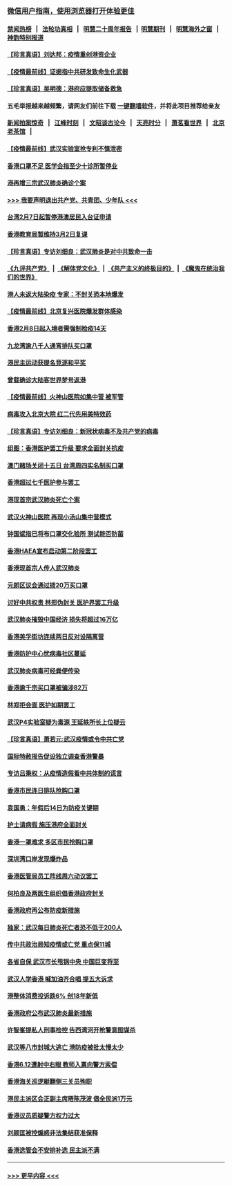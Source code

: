 ### [微信用户指南，使用浏览器打开体验更佳](https://github.com/gfw-breaker/banned-news1/blob/master/indexes/wechat-guide.md?t=0)
#### [禁闻热榜](热点新闻.md?t=0)  &nbsp;&nbsp;|&nbsp;&nbsp; [法轮功真相](https://github.com/gfw-breaker/truth/blob/master/README.md?t=0) &nbsp;&nbsp;|&nbsp;&nbsp; [明慧二十周年报告](https://github.com/gfw-breaker/mh-reports/blob/master/README.md?t=0) &nbsp;&nbsp;|&nbsp;&nbsp;[明慧期刊](https://github.com/gfw-breaker/mh-qikan) &nbsp;&nbsp;|&nbsp;&nbsp; [明慧海外之窗](https://github.com/gfw-breaker/mh-news/blob/master/README.md?t=0) &nbsp;&nbsp;|&nbsp;&nbsp; [神韵特别报道](https://github.com/gfw-breaker/mh-news/blob/master/shenyun.md?t=0)
#### [【珍言真语】刘达邦：疫情重创港资企业](../pages/nsc415/n11854274.md?t=02090444) 
#### [【疫情最前线】证据指中共研发致命生化武器](../pages/nsc415/n11853087.md?t=02090444) 
#### [【珍言真语】吴明德：港府应提取储备救急](../pages/nsc415/n11852734.md?t=02090444) 
#### 五毛举报越来越频繁，请网友们前往下载 [一键翻墙软件](https://github.com/gfw-breaker/ssr-accounts)，并将此项目推荐给亲友
#### [新闻拍案惊奇](https://github.com/gfw-breaker/banned-news1/blob/master/pages/link4.md) &nbsp;&nbsp;|&nbsp;&nbsp; [江峰时刻](https://github.com/gfw-breaker/banned-news1/blob/master/pages/link4.md) &nbsp;&nbsp;|&nbsp;&nbsp; [文昭谈古论今](https://github.com/gfw-breaker/banned-news1/blob/master/pages/link4.md) &nbsp;&nbsp;|&nbsp;&nbsp; [天亮时分](https://github.com/gfw-breaker/banned-news1/blob/master/pages/link4.md) &nbsp;&nbsp;|&nbsp;&nbsp; [萧茗看世界](https://github.com/gfw-breaker/banned-news1/blob/master/pages/link4.md) &nbsp;&nbsp;|&nbsp;&nbsp; [北京老茶馆](https://github.com/gfw-breaker/banned-news1/blob/master/pages/link4.md) &nbsp;&nbsp;|&nbsp;&nbsp; 
#### [【疫情最前线】武汉实验室抢专利不慎泄密](../pages/nsc415/n11850310.md?t=02090444) 
#### [香港口罩不足 医学会指至少十诊所暂停业](../pages/nsc415/n11850301.md?t=02090444) 
#### [港再增三宗武汉肺炎确诊个案](../pages/nsc415/n11850328.md?t=02090444) 
#### [>>> 我要声明退出共产党、共青团、少年队 <<<](https://github.com/begood0513/goodnews/blob/master/quit/letter.md) 
#### [台湾2月7日起暂停港澳居民入台证申请](../pages/nsc415/n11850304.md?t=02090444) 
#### [香港教育局暂维持3月2日复课](../pages/nsc415/n11850260.md?t=02090444) 
#### [【珍言真语】专访刘细良：武汉肺炎是对中共致命一击](../pages/nsc415/n11849934.md?t=02090444) 
#### [《九评共产党》](https://github.com/begood0513/9ping.md/blob/master/README.md) &nbsp;|&nbsp; [《解体党文化》](../../../../jtdwh.md/blob/master/README.md)  &nbsp;|&nbsp; [《共产主义的终极目的》](../../../../gczydzjmd.md/blob/master/README.md) &nbsp;|&nbsp; [《魔鬼在统治我们的世界》](../../../../mgztzwmdsj.md/blob/master/README.md) 
#### [港人未返大陆染疫 专家：不封关恐本地爆发](../pages/nsc415/n11848021.md?t=02090444) 
#### [【疫情最前线】北京复兴医院爆发群体感染](../pages/nsc415/n11847626.md?t=02090444) 
#### [香港2月8日起入境者需强制检疫14天](../pages/nsc415/n11847658.md?t=02090444) 
#### [九龙湾逾八千人通宵排队买口罩](../pages/nsc415/n11847647.md?t=02090444) 
#### [港民主运动获提名竞逐和平奖](../pages/nsc415/n11847633.md?t=02090444) 
#### [曾载确诊大陆客世界梦号返港](../pages/nsc415/n11847608.md?t=02090444) 
#### [【疫情最前线】火神山医院如集中营 被军管](../pages/nsc415/n11847524.md?t=02090444) 
#### [病毒攻入北京大院 红二代先用美特效药](../pages/nsc415/n11847427.md?t=02090444) 
#### [【珍言真语】专访刘细良：新冠状病毒不及共产党的病毒](../pages/nsc415/n11847164.md?t=02090444) 
#### [组图：香港医护罢工升级 要求全面封关抗疫](../pages/nsc415/n11844107.md?t=02090444) 
#### [澳门赌场关闭十五日 台湾周四实名制买口罩](../pages/nsc415/n11845083.md?t=02090444) 
#### [香港超过七千医护参与罢工](../pages/nsc415/n11845051.md?t=02090444) 
#### [港现首宗武汉肺炎死亡个案](../pages/nsc415/n11844998.md?t=02090444) 
#### [武汉火神山医院 再现小汤山集中营模式](../pages/nsc415/n11844763.md?t=02090444) 
#### [钟国斌指已将布口罩交化验所 测试能否防菌](../pages/nsc415/n11842783.md?t=02090444) 
#### [香港HAEA宣布启动第二阶段罢工](../pages/nsc415/n11842723.md?t=02090444) 
#### [香港现首宗人传人武汉肺炎](../pages/nsc415/n11842766.md?t=02090444) 
#### [元朗区议会通过拨20万买口罩](../pages/nsc415/n11842754.md?t=02090444) 
#### [讨好中共权贵 林郑伪封关 医护界罢工升级](../pages/nsc415/n11842359.md?t=02090444) 
#### [武汉肺炎摧毁中国经济 损失将超过16万亿](../pages/nsc415/n11839723.md?t=02090444) 
#### [香港美孚街坊连续两日反对设隔离营](../pages/nsc415/n11839962.md?t=02090444) 
#### [香港防护中心忧病毒社区蔓延](../pages/nsc415/n11839933.md?t=02090444) 
#### [武汉肺炎病毒可经粪便传染](../pages/nsc415/n11839939.md?t=02090444) 
#### [香港逾千宗买口罩被骗涉82万](../pages/nsc415/n11839914.md?t=02090444) 
#### [林郑拒会面 医护如期罢工](../pages/nsc415/n11839892.md?t=02090444) 
#### [武汉P4实验室疑为毒源 王延轶所长上位疑云](../pages/nsc415/n11835543.md?t=02090444) 
#### [【珍言真语】萧若元:武汉疫情或令中共亡党](../pages/nsc415/n11829394.md?t=02090444) 
#### [国际特赦报告促设独立调查香港警暴](../pages/nsc415/n11833845.md?t=02090444) 
#### [专访吕秉权：从疫情造假看中共体制的谎言](../pages/nsc415/n11833813.md?t=02090444) 
#### [香港市民连日排队抢购口罩](../pages/nsc415/n11833794.md?t=02090444) 
#### [袁国勇：年假后14日为防疫关键期](../pages/nsc415/n11831088.md?t=02090444) 
#### [护士请病假 施压港府全面封关](../pages/nsc415/n11831030.md?t=02090444) 
#### [香港一罩难求 多区市民抢购口罩](../pages/nsc415/n11831002.md?t=02090444) 
#### [深圳湾口岸发现爆炸品](../pages/nsc415/n11828802.md?t=02090444) 
#### [香港医管局员工阵线周六动议罢工](../pages/nsc415/n11828762.md?t=02090444) 
#### [何柏良及两医生组织倡香港政府封关](../pages/nsc415/n11828749.md?t=02090444) 
#### [香港政府再公布防疫新措施](../pages/nsc415/n11828716.md?t=02090444) 
#### [独家：武汉每日肺炎死亡者恐不低于200人](../pages/nsc415/n11828240.md?t=02090444) 
#### [传中共政治局知疫情或亡党 重点保11城](../pages/nsc415/n11828145.md?t=02090444) 
#### [各省自保 武汉市长甩锅中央 中国巨变将至](../pages/nsc415/n11828021.md?t=02090444) 
#### [武汉人学香港 喊加油齐合唱 提五大诉求](../pages/nsc415/n11827046.md?t=02090444) 
#### [港整体消费投诉跌6% 创18年新低](../pages/nsc415/n11817280.md?t=02090444) 
#### [香港政府公布武汉肺炎最新措施](../pages/nsc415/n11817152.md?t=02090444) 
#### [许智峯提私人刑事检控 告西湾河开枪警意图谋杀](../pages/nsc415/n11817132.md?t=02090444) 
#### [武汉等八市封城大逃亡 港防疫被批太慢太少](../pages/nsc415/n11817058.md?t=02090444) 
#### [香港6.12遭射中右眼 教师入禀向警方索偿](../pages/nsc415/n11814678.md?t=02090444) 
#### [香港海关巡逻艇翻侧三关员殉职](../pages/nsc415/n11814604.md?t=02090444) 
#### [港民主派区会正副主席晤陈茂波 倡全民派1万元](../pages/nsc415/n11814582.md?t=02090444) 
#### [香港议员质疑警方权力过大](../pages/nsc415/n11814560.md?t=02090444) 
#### [刘颕匡被控煽惑非法集结获准保释](../pages/nsc415/n11811727.md?t=02090444) 
#### [香港选管会不安排补选 民主派不满](../pages/nsc415/n11811691.md?t=02090444) 

----
#### [ >>> 更早内容 <<< ](../indexes/nsc415-earlier.md)
